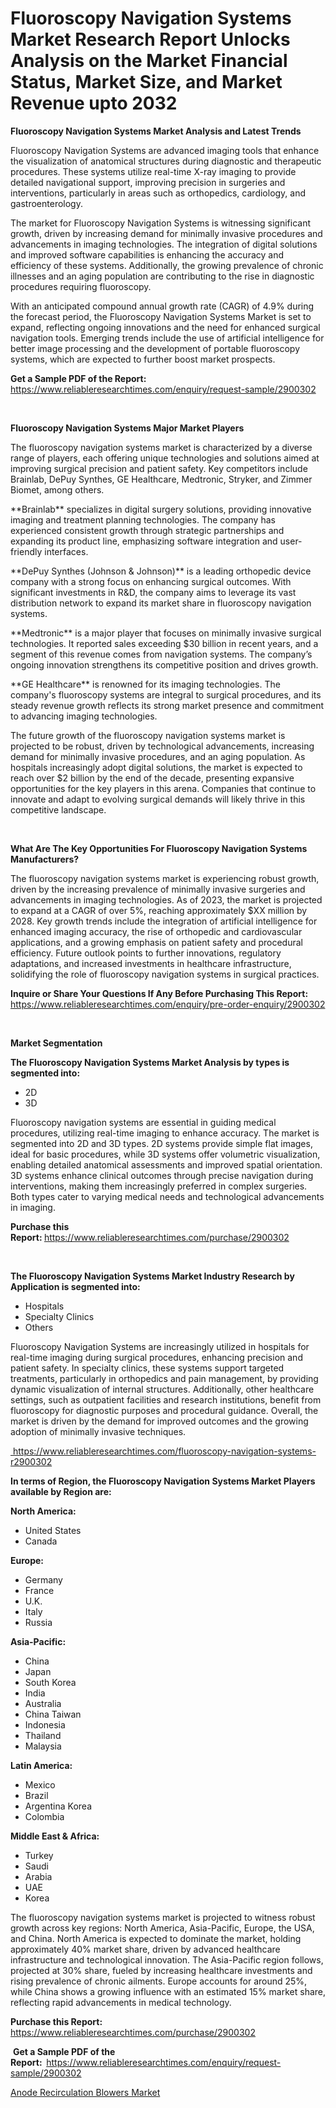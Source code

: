 <p><h1>Fluoroscopy Navigation Systems Market Research Report Unlocks Analysis on the Market Financial Status, Market Size, and Market Revenue upto 2032</h1></p><p><strong>Fluoroscopy Navigation Systems Market Analysis and Latest Trends</strong></p>
<p><p>Fluoroscopy Navigation Systems are advanced imaging tools that enhance the visualization of anatomical structures during diagnostic and therapeutic procedures. These systems utilize real-time X-ray imaging to provide detailed navigational support, improving precision in surgeries and interventions, particularly in areas such as orthopedics, cardiology, and gastroenterology. </p><p>The market for Fluoroscopy Navigation Systems is witnessing significant growth, driven by increasing demand for minimally invasive procedures and advancements in imaging technologies. The integration of digital solutions and improved software capabilities is enhancing the accuracy and efficiency of these systems. Additionally, the growing prevalence of chronic illnesses and an aging population are contributing to the rise in diagnostic procedures requiring fluoroscopy.</p><p>With an anticipated compound annual growth rate (CAGR) of 4.9% during the forecast period, the Fluoroscopy Navigation Systems Market is set to expand, reflecting ongoing innovations and the need for enhanced surgical navigation tools. Emerging trends include the use of artificial intelligence for better image processing and the development of portable fluoroscopy systems, which are expected to further boost market prospects.</p></p>
<p><strong>Get a Sample PDF of the Report:&nbsp;</strong> <a href="https://www.reliableresearchtimes.com/enquiry/request-sample/2900302?utm_campaign=2993&utm_medium=2&utm_source=Github&utm_content=ia&utm_term=16032025&utm_id=fluoroscopy-navigation-systems">https://www.reliableresearchtimes.com/enquiry/request-sample/2900302</a></p>
<p>&nbsp;</p>
<p><strong>Fluoroscopy Navigation Systems Major Market Players</strong></p>
<p><p>The fluoroscopy navigation systems market is characterized by a diverse range of players, each offering unique technologies and solutions aimed at improving surgical precision and patient safety. Key competitors include Brainlab, DePuy Synthes, GE Healthcare, Medtronic, Stryker, and Zimmer Biomet, among others.</p><p>**Brainlab** specializes in digital surgery solutions, providing innovative imaging and treatment planning technologies. The company has experienced consistent growth through strategic partnerships and expanding its product line, emphasizing software integration and user-friendly interfaces. </p><p>**DePuy Synthes (Johnson & Johnson)** is a leading orthopedic device company with a strong focus on enhancing surgical outcomes. With significant investments in R&D, the company aims to leverage its vast distribution network to expand its market share in fluoroscopy navigation systems.</p><p>**Medtronic** is a major player that focuses on minimally invasive surgical technologies. It reported sales exceeding $30 billion in recent years, and a segment of this revenue comes from navigation systems. The company’s ongoing innovation strengthens its competitive position and drives growth.</p><p>**GE Healthcare** is renowned for its imaging technologies. The company's fluoroscopy systems are integral to surgical procedures, and its steady revenue growth reflects its strong market presence and commitment to advancing imaging technologies.</p><p>The future growth of the fluoroscopy navigation systems market is projected to be robust, driven by technological advancements, increasing demand for minimally invasive procedures, and an aging population. As hospitals increasingly adopt digital solutions, the market is expected to reach over $2 billion by the end of the decade, presenting expansive opportunities for the key players in this arena. Companies that continue to innovate and adapt to evolving surgical demands will likely thrive in this competitive landscape.</p></p>
<p>&nbsp;</p>
<p><strong>What Are The Key Opportunities For Fluoroscopy Navigation Systems Manufacturers?</strong></p>
<p><p>The fluoroscopy navigation systems market is experiencing robust growth, driven by the increasing prevalence of minimally invasive surgeries and advancements in imaging technologies. As of 2023, the market is projected to expand at a CAGR of over 5%, reaching approximately $XX million by 2028. Key growth trends include the integration of artificial intelligence for enhanced imaging accuracy, the rise of orthopedic and cardiovascular applications, and a growing emphasis on patient safety and procedural efficiency. Future outlook points to further innovations, regulatory adaptations, and increased investments in healthcare infrastructure, solidifying the role of fluoroscopy navigation systems in surgical practices.</p></p>
<p><strong>Inquire or Share Your Questions If Any Before Purchasing This Report:</strong> <a href="https://www.reliableresearchtimes.com/enquiry/pre-order-enquiry/2900302?utm_campaign=2993&utm_medium=2&utm_source=Github&utm_content=ia&utm_term=16032025&utm_id=fluoroscopy-navigation-systems">https://www.reliableresearchtimes.com/enquiry/pre-order-enquiry/2900302</a></p>
<p>&nbsp;</p>
<p><strong>Market Segmentation</strong></p>
<p><strong>The Fluoroscopy Navigation Systems Market Analysis by types is segmented into:</strong></p>
<p><ul><li>2D</li><li>3D</li></ul></p>
<p><p>Fluoroscopy navigation systems are essential in guiding medical procedures, utilizing real-time imaging to enhance accuracy. The market is segmented into 2D and 3D types. 2D systems provide simple flat images, ideal for basic procedures, while 3D systems offer volumetric visualization, enabling detailed anatomical assessments and improved spatial orientation. 3D systems enhance clinical outcomes through precise navigation during interventions, making them increasingly preferred in complex surgeries. Both types cater to varying medical needs and technological advancements in imaging.</p></p>
<p><strong>Purchase this Report:&nbsp;</strong><a href="https://www.reliableresearchtimes.com/purchase/2900302?utm_campaign=2993&utm_medium=2&utm_source=Github&utm_content=ia&utm_term=16032025&utm_id=fluoroscopy-navigation-systems">https://www.reliableresearchtimes.com/purchase/2900302</a></p>
<p>&nbsp;</p>
<p><strong>The Fluoroscopy Navigation Systems Market Industry Research by Application is segmented into:</strong></p>
<p><ul><li>Hospitals</li><li>Specialty Clinics</li><li>Others</li></ul></p>
<p><p>Fluoroscopy Navigation Systems are increasingly utilized in hospitals for real-time imaging during surgical procedures, enhancing precision and patient safety. In specialty clinics, these systems support targeted treatments, particularly in orthopedics and pain management, by providing dynamic visualization of internal structures. Additionally, other healthcare settings, such as outpatient facilities and research institutions, benefit from fluoroscopy for diagnostic purposes and procedural guidance. Overall, the market is driven by the demand for improved outcomes and the growing adoption of minimally invasive techniques.</p></p>
<p><a href="https://www.reliableresearchtimes.com/fluoroscopy-navigation-systems-r2900302?utm_campaign=2993&utm_medium=2&utm_source=Github&utm_content=ia&utm_term=16032025&utm_id=fluoroscopy-navigation-systems">&nbsp;https://www.reliableresearchtimes.com/fluoroscopy-navigation-systems-r2900302</a></p>
<p><strong>In terms of Region, the Fluoroscopy Navigation Systems Market Players available by Region are:</strong></p>
<p>
    <p> <strong> North America: </strong>
        <ul>
            <li>United States</li>
            <li>Canada</li>
        </ul>
        </p> 
    <p> <strong> Europe: </strong>
        <ul>
            <li>Germany</li>
            <li>France</li>
            <li>U.K.</li>
            <li>Italy</li>
            <li>Russia</li>
        </ul>
        </p> 
    <p> <strong> Asia-Pacific: </strong>
        <ul>
            <li>China</li>
            <li>Japan</li>
            <li>South Korea</li>
            <li>India</li>
            <li>Australia</li>
            <li>China Taiwan</li>
            <li>Indonesia</li>
            <li>Thailand</li>
            <li>Malaysia</li>
        </ul>
        </p> 
    <p> <strong> Latin America: </strong>
        <ul>
            <li>Mexico</li>
            <li>Brazil</li>
            <li>Argentina Korea</li>
            <li>Colombia</li>
        </ul>
        </p> 
    <p> <strong> Middle East & Africa: </strong>
        <ul>
            <li>Turkey</li>
            <li>Saudi</li>
            <li>Arabia</li>
            <li>UAE</li>
            <li>Korea</li>
        </ul>
    </p>
    </p>
<p><p>The fluoroscopy navigation systems market is projected to witness robust growth across key regions: North America, Asia-Pacific, Europe, the USA, and China. North America is expected to dominate the market, holding approximately 40% market share, driven by advanced healthcare infrastructure and technological innovation. The Asia-Pacific region follows, projected at 30% share, fueled by increasing healthcare investments and rising prevalence of chronic ailments. Europe accounts for around 25%, while China shows a growing influence with an estimated 15% market share, reflecting rapid advancements in medical technology.</p></p>
<p><strong>Purchase this Report: </strong><a href="https://www.reliableresearchtimes.com/purchase/2900302?utm_campaign=2993&utm_medium=2&utm_source=Github&utm_content=ia&utm_term=16032025&utm_id=fluoroscopy-navigation-systems">https://www.reliableresearchtimes.com/purchase/2900302</a></p>
<p>&nbsp;<strong>Get a Sample PDF of the Report:&nbsp;&nbsp;</strong><a href="https://www.reliableresearchtimes.com/enquiry/request-sample/2900302?utm_campaign=2993&utm_medium=2&utm_source=Github&utm_content=ia&utm_term=16032025&utm_id=fluoroscopy-navigation-systems">https://www.reliableresearchtimes.com/enquiry/request-sample/2900302</a></p>
<p><strong></strong></p>
<p><p><a href="https://github.com/xtysizov/Market-Research-Report-List-1/blob/main/anode-recirculation-blowers-market.md?utm_campaign=2993&utm_medium=2&utm_source=Github&utm_content=ia&utm_term=16032025&utm_id=fluoroscopy-navigation-systems">Anode Recirculation Blowers Market</a></p></p>